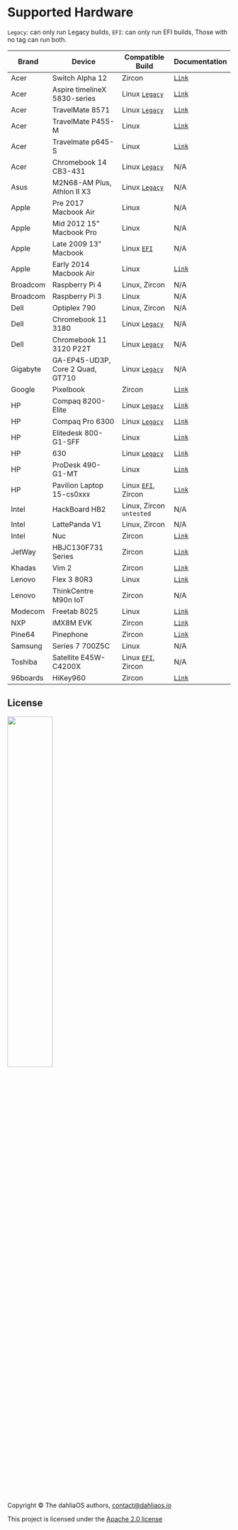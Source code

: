 # Supported Hardware

`Legacy`: can only run Legacy builds, `EFI`: can only run EFI builds, Those with no tag can run both.

| Brand| Device|Compatible Build|Documentation|    
| -----------  | -----------  | ----------- | ----------- | 
|Acer|Switch Alpha 12|Zircon|[`Link`](https://fuchsia.dev/docs/development/hardware/acer12.md)
|Acer|Aspire timelineX 5830-series|Linux [`Legacy`](run%20dahliaOS/x86_64-legacy.md)|[`Link`](hardware/Acer/Aspire-timelineX-5830-series.md)
|Acer|TravelMate 8571|Linux [`Legacy`](run%20dahliaOS/x86_64-legacy.md)|[`Link`](hardware/Acer/TravelMate-8571.md)
|Acer|TravelMate P455-M|Linux|[`Link`](hardware/Acer/TravelMate-P455-M.md)
|Acer|Travelmate p645-S|Linux|[`Link`](hardware/Acer/TravelMate-P645-S.md)|
|Acer|Chromebook 14 CB3-431|Linux [`Legacy`](run%20dahliaOS/x86_64-legacy.md)|N/A
|Asus|M2N68-AM Plus, Athlon II X3|Linux [`Legacy`](run%20dahliaOS/x86_64-legacy.md)|N/A
|Apple|Pre 2017 Macbook Air|Linux|N/A
|Apple|Mid 2012 15" Macbook Pro|Linux|N/A
|Apple|Late 2009 13" Macbook|Linux [`EFI`](run%20dahliaOS/x86_64-efi.md)|N/A
|Apple|Early 2014 Macbook Air|Linux|[`Link`](hardware/Apple/Macbook-air-early-2014.md)
|Broadcom|Raspberry Pi 4|Linux, Zircon|N/A
|Broadcom|Raspberry Pi 3|Linux|N/A
|Dell|Optiplex 790|Linux, Zircon|N/A
|Dell|Chromebook 11 3180|Linux [`Legacy`](run%20dahliaOS/x86_64-legacy.md)|N/A
|Dell|Chromebook 11 3120 P22T|Linux [`Legacy`](run%20dahliaOS/x86_64-legacy.md)|N/A
|Gigabyte|GA-EP45-UD3P, Core 2 Quad, GT710|Linux [`Legacy`](run%20dahliaOS/x86_64-legacy.md)|N/A
|Google|Pixelbook|Zircon|[`Link`](https://fuchsia.dev/docs/development/hardware/pixelbook.md)
|HP|Compaq 8200-Elite|Linux [`Legacy`](run%20dahliaOS/x86_64-legacy.md)|[`Link`](hardware/HP/Compaq-8200-Elite.md)
|HP|Compaq Pro 6300|Linux [`Legacy`](run%20dahliaOS/x86_64-legacy.md)|[`Link`](hardware/HP/Compaq-Pro-6300.md)
|HP|Elitedesk 800-G1-SFF|Linux|[`Link`](hardware/HP/Elitedesk-800-G1-SFF.md)
|HP|630|Linux [`Legacy`](run%20dahliaOS/x86_64-legacy.md)|[`Link`](hardware/HP/630.md)
|HP|ProDesk 490-G1-MT|Linux|[`Link`](hardware/HP/ProDesk-490-G1-MT.md)
|HP|Pavilion Laptop 15-cs0xxx|Linux [`EFI`](run%20dahliaOS/x86_64-efi.md), Zircon|[`Link`](hardware/HP/Pavilion-Laptop-15-cs0xxx.md)
|Intel|HackBoard HB2|Linux, Zircon `untested`|N/A
|Intel|LattePanda V1|Linux, Zircon|N/A
|Intel|Nuc|Zircon|[`Link`](https://fuchsia.dev/docs/development/hardware/developing_on_nuc.md)
|JetWay|HBJC130F731 Series|Zircon|[`Link`](https://fuchsia.dev/fuchsia-src/development/hardware/toulouse)
|Khadas|Vim 2|Zircon|[`Link`](https://fuchsia.dev/docs/development/hardware/khadas-vim)
|Lenovo|Flex 3 80R3|Linux|[`Link`](hardware/Lenovo/Flex-3-80R3.md)
|Lenovo|ThinkCentre M90n IoT|Zircon|N/A
|Modecom|Freetab 8025|Linux|[`Link`](hardware/Modecom/Freetab-8025.md)
|NXP|iMX8M EVK|Zircon|[`Link`](https://fuchsia.dev/fuchsia-src/development/hardware/imx8mevk)
|Pine64|Pinephone|Zircon|[`Link`](hardware/pine64/Pinephone.md)
|Samsung|Series 7 700Z5C|Linux|N/A
|Toshiba|Satellite E45W-C4200X|Linux [`EFI`](run%20dahliaOS/x86_64-efi.md), Zircon|N/A
|96boards|HiKey960|Zircon|[`Link`](https://fuchsia.dev/fuchsia-src/development/hardware/hikey960)

## License

<p align="left">
  <img width="45%" src="https://github.com/dahliaos/brand/blob/master/Logo%20SVGs/dahliaOS%20logo%20with%20text%20(drop%20shadow).svg"
</p>

Copyright © The dahliaOS authors, contact@dahliaos.io

This project is licensed under the [Apache 2.0 license](LICENSE)
